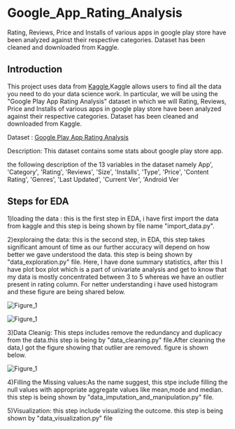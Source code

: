 # Google_App_Rating_Analysis
Rating, Reviews, Price and Installs of various apps in google play store have been analyzed against their respective categories. Dataset has been cleaned and downloaded from Kaggle.
## Introduction
This project uses data from [Kaggle](https://www.kaggle.com/datasets?sort=votes&fileType=csv&sizeStart=50%2CMB&tasksOnly=true),Kaggle allows users to find all the data you need to do your data science work. In particular, we will be using the "Google Play App Rating Analysis" dataset in which we will Rating, Reviews, Price and Installs of various apps in google play store have been analyzed against their respective categories. Dataset has been cleaned and downloaded from Kaggle.
 
 Dataset : [Google Play App Rating Analysis](https://www.kaggle.com/moinuddinmaruf/google-play-app-rating-analysis)
 
 Description: This dataset contains some stats about google play store app.

 the following description of the 13 variables in the dataset namely App', 'Category', 'Rating', 'Reviews', 'Size', 'Installs', 'Type',
       'Price', 'Content Rating', 'Genres', 'Last Updated', 'Current Ver',
       'Android Ver
## Steps for EDA
1)loading the data : this is the first step in EDA, i have first import the data from kaggle and this step is being shown by file name "import_data.py".

2)exploraing the data: this is the second step, in EDA, this step takes significant amount of time as our further accuracy will depend on how better we gave understood the data. this step is being shown by "data_exploration.py" file. Here, I have done summary statistics, after this I have plot box plot which is a part of univariate analysis and get to know that my data is mostly concentrated between 3 to 5 whereas we have an outlier present in rating column. For netter understanding i have used histogram and these figure are being shared below.


 
![Figure_1](https://user-images.githubusercontent.com/91373430/141886255-6b1a5139-906f-40e8-8d22-17091957568d.png)

![Figure_1](https://user-images.githubusercontent.com/91373430/141887628-584ae0b1-ea63-4e1e-aa1d-3cfd9da84d21.png)

3)Data Cleanig: This steps includes remove the redundancy and duplicacy from the data.this step is being by "data_cleaning.py" file.After cleaning the data,I got the figure showing that outlier are removed. figure is shown below.

![Figure_1](https://user-images.githubusercontent.com/91373430/141888793-7fdcb6bd-bf4e-4d92-adc9-1d12e0be4533.png)

4)Filling the Missing values:As the name suggest, this stpe include filling the null values with appropriate aggregate values like mean,mode and median.
  this step is being  shown by "data_imputation_and_manipulation.py" file.

5)Visualization: this step include visualizing the outcome. this step is being shown by "data_visualization.py" file
